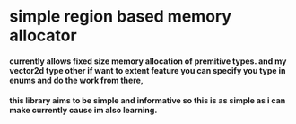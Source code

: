 # simple region based memory allocator
#### currently allows fixed size memory allocation of premitive types. and my vector2d type other if want to extent feature you can specify you type in enums and do the work from there, 
#### this library aims to be simple and informative so this is as simple as i can make currently cause im also learning.



